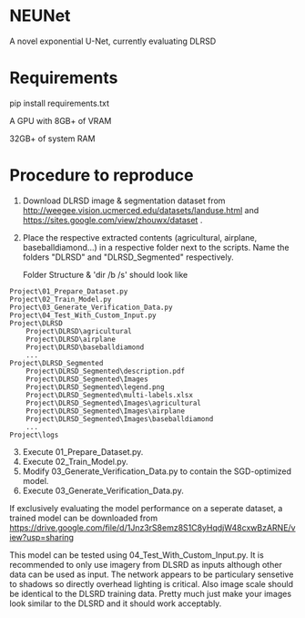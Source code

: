# NEUNet
A novel exponential U-Net, currently evaluating DLRSD

# Requirements
pip install requirements.txt

A GPU with 8GB+ of VRAM

32GB+ of system RAM

# Procedure to reproduce
1. Download DLRSD image & segmentation dataset from http://weegee.vision.ucmerced.edu/datasets/landuse.html and https://sites.google.com/view/zhouwx/dataset .
2. Place the respective extracted contents (agricultural, airplane, baseballdiamond...) in a respective folder next to the scripts. Name the folders "DLRSD" and "DLRSD_Segmented" respectively.

    Folder Structure & 'dir /b /s' should look like
```
Project\01_Prepare_Dataset.py
Project\02_Train_Model.py
Project\03_Generate_Verification_Data.py
Project\04_Test_With_Custom_Input.py
Project\DLRSD
	Project\DLRSD\agricultural
	Project\DLRSD\airplane
	Project\DLRSD\baseballdiamond
	...
Project\DLRSD_Segmented
	Project\DLRSD_Segmented\description.pdf
	Project\DLRSD_Segmented\Images
	Project\DLRSD_Segmented\legend.png
	Project\DLRSD_Segmented\multi-labels.xlsx
	Project\DLRSD_Segmented\Images\agricultural
	Project\DLRSD_Segmented\Images\airplane
	Project\DLRSD_Segmented\Images\baseballdiamond
	...
Project\logs
```

3. Execute 01_Prepare_Dataset.py.
4. Execute 02_Train_Model.py.
5. Modify 03_Generate_Verification_Data.py to contain the SGD-optimized model.
6. Execute 03_Generate_Verification_Data.py.


If exclusively evaluating the model performance on a seperate dataset, a trained model can be downloaded from https://drive.google.com/file/d/1Jnz3rS8emz8S1C8yHqdjW48cxwBzARNE/view?usp=sharing

This model can be tested using 04_Test_With_Custom_Input.py. It is recommended to only use imagery from DLSRD as inputs although other data can be used as input. The network appears to be particulary sensetive to shadows so directly overhead lighting is critical. Also image scale should be identical to the DLSRD training data. Pretty much just make your images look similar to the DLSRD and it should work acceptably.
